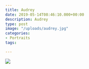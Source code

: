 ```yaml
---
title: Audrey
date: 2019-05-14T08:46:10.000+00:00
description: Audrey
type: post
image: "/uploads/audrey.jpg"
categories:
- Portraits
tags:

---
```

![](/uploads/daviescol-children14x14each.jpg)
